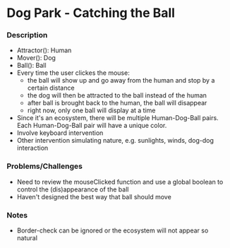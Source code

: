 # Dog Park - Catching the Ball
### Description
- Attractor(): Human
- Mover(): Dog
- Ball(): Ball
- Every time the user clickes the mouse:
  - the ball will show up and go away from the human and stop by a certain distance
  - the dog will then be attracted to the ball instead of the human
  - after ball is brought back to the human, the ball will disappear 
  - right now, only one ball will display at a time
- Since it's an ecosystem, there will be multiple Human-Dog-Ball pairs. Each Human-Dog-Ball pair will have a unique color. 
- Involve keyboard intervention
- Other intervention simulating nature, e.g. sunlights, winds, dog-dog interaction

### Problems/Challenges
- Need to review the mouseClicked function and use a global boolean to control the (dis)appearance of the ball 
- Haven't designed the best way that ball should move

### Notes
- Border-check can be ignored or the ecosystem will not appear so natural




